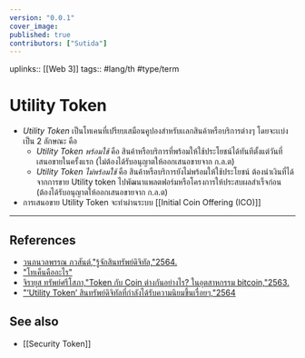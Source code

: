 ```yaml
---
version: "0.0.1"
cover_image:
published: true
contributors: ["Sutida"]
---
```

uplinks:: [[Web 3]]
tags:: #lang/th #type/term

# Utility Token
- *Utility Token* เป็นโทเคนที่เปรียบเสมือนคูปองสำหรับเเลกสินค้าหรือบริการต่างๆ โดยจะเเบ่งเป็น 2 ลักษณะ คือ 
	- *Utility Token พร้อมใช้*  คือ สินค้าหรือบริการที่พร้อมให้ใช้ประโยชน์ได้ทันทีตั้งแต่วันที่เสนอขายในครั้งแรก (ไม่ต้องได้รับอนุญาตให้ออกเสนอขายจาก ก.ล.ต)
	- *Utility Token ไม่พร้อมใช้* คือ สินค้าหรือบริการยังไม่พร้อมให้ใช้ประโยชน์ ต้องนำเงินที่ได้จากการขาย Utility token ไปพัฒนาแพลตฟอร์มหรือโครงการให้ประสบผลสำเร็จก่อน (ต้องได้รับอนุญาตให้ออกเสนอขายจาก ก.ล.ต)
- การเสนอขาย Utility Token จะทำผ่านระบบ [[Initial Coin Offering (ICO)]]
---
## References
- [วนภนวลพรรณ ภวสันต์,"รู้จักสินทรัพย์ดิจิทัล,"2564.](https://www.efinancethai.com/Fintech/FintechMain.aspx?release=y&name=ft_202102101517)
- ["โทเค็นคืออะไร"](https://www.coinbase.com/th/learn/crypto-basics/what-is-a-token)
- [จิรายุส ทรัพย์ศรีโสภา,"Token กับ Coin ต่างกันอย่างไร? ในอุตสาหกรรม bitcoin,"2563.](https://www.marketingoops.com/exclusive/insider-exclusive/token-coin-bitcoin/)
- ["‘Utility Token’ สินทรัพย์ดิจิทัลที่กำลังได้รับความนิยมขึ้นเรื่อยๆ,"2564](https://www.scb10x.com/blog/utility-token)
## See also
- [[Security Token]]
